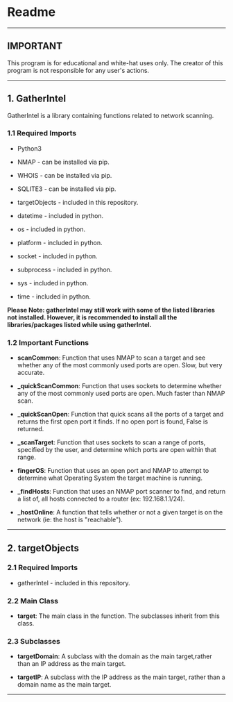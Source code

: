 # Readme
---

## IMPORTANT

This program is for educational and white-hat uses only.  The creator of this program is not responsible for any user's actions.

---
## 1. GatherIntel

GatherIntel is a library containing functions related to network scanning.

### 1.1 Required Imports 

* Python3

* NMAP - can be installed via pip.

* WHOIS - can be installed via pip.

* SQLITE3 - can be installed via pip.

* targetObjects - included in this repository.

* datetime - included in python.

* os - included in python.

* platform - included in python.

* socket - included in python.

* subprocess - included in python.

* sys - included in python.

* time - included in python.

**Please Note: gatherIntel may still work with some of the listed libraries not installed. However, it is recommended to install all the libraries/packages listed while using gatherIntel.**

### 1.2 Important Functions

* **scanCommon**: Function that uses NMAP to scan a target and see whether any of the most commonly used ports are open. Slow, but very accurate.

* **_quickScanCommon**: Function that uses sockets to determine whether any of the most commonly used ports are open. Much faster than NMAP scan.

* **_quickScanOpen**: Function that quick scans all the ports of a target and returns the first open port it finds. If no open port is found, False is returned.

* **_scanTarget**: Function that uses sockets to scan a range of ports, specified by the user, and determine which ports are open within that range.

* **fingerOS**: Function that uses an open port and NMAP to attempt to determine what Operating System the target machine is running.

* **_findHosts**: Function that uses an NMAP port scanner to find, and return a list of, all hosts connected to a router (ex: 192.168.1.1/24).

* **_hostOnline**: A function that tells whether or not a given target is on the network (ie: the host is "reachable").

---

## 2. targetObjects

### 2.1 Required Imports

* gatherIntel - included in this repository.


### 2.2 Main Class

* **target**: The main class in the function. The subclasses inherit from this class.


### 2.3 Subclasses

* **targetDomain**: A subclass with the domain as the main target,rather than an IP address as the main target.

* **targetIP**: A subclass with the IP address as the main target, rather than a domain name as the main target.

---